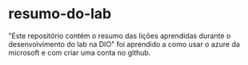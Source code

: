 # resumo-do-lab
"Este repositório contém o resumo das lições aprendidas durante o desenvolvimento do lab na DIO"
foi aprendido a como usar o azure da microsoft e com criar uma conta no github.
